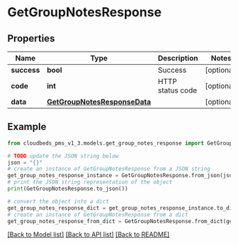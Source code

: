 # GetGroupNotesResponse


## Properties

Name | Type | Description | Notes
------------ | ------------- | ------------- | -------------
**success** | **bool** | Success | [optional] 
**code** | **int** | HTTP status code | [optional] 
**data** | [**GetGroupNotesResponseData**](GetGroupNotesResponseData.md) |  | [optional] 

## Example

```python
from cloudbeds_pms_v1_3.models.get_group_notes_response import GetGroupNotesResponse

# TODO update the JSON string below
json = "{}"
# create an instance of GetGroupNotesResponse from a JSON string
get_group_notes_response_instance = GetGroupNotesResponse.from_json(json)
# print the JSON string representation of the object
print(GetGroupNotesResponse.to_json())

# convert the object into a dict
get_group_notes_response_dict = get_group_notes_response_instance.to_dict()
# create an instance of GetGroupNotesResponse from a dict
get_group_notes_response_from_dict = GetGroupNotesResponse.from_dict(get_group_notes_response_dict)
```
[[Back to Model list]](../README.md#documentation-for-models) [[Back to API list]](../README.md#documentation-for-api-endpoints) [[Back to README]](../README.md)


